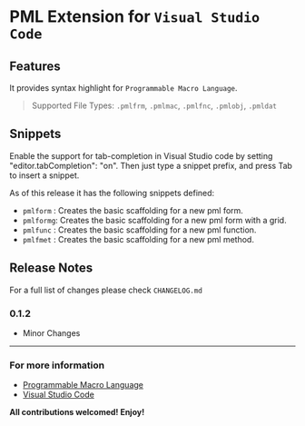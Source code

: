 # PML Extension for `Visual Studio Code`

## Features

It provides syntax highlight for `Programmable Macro Language`.

> Supported File Types: `.pmlfrm`, `.pmlmac`, `.pmlfnc`, `.pmlobj`, `.pmldat`

## Snippets

Enable the support for tab-completion in Visual Studio code by setting "editor.tabCompletion": "on".
Then just type a snippet prefix, and press Tab to insert a snippet.

As of this release it has the following snippets defined:

- `pmlform` : Creates the basic scaffolding for a new pml form.
- `pmlformg`: Creates the basic scaffolding for a new pml form with a grid.
- `pmlfunc` : Creates the basic scaffolding for a new pml function.
- `pmlfmet` : Creates the basic scaffolding for a new pml method.

## Release Notes

For a full list of changes please check `CHANGELOG.md`

### 0.1.2

- Minor Changes

---

### For more information

- [Programmable Macro Language](https://en.wikipedia.org/wiki/Programmable_Macro_Language)
- [Visual Studio Code](https://code.visualstudio.com/)

**All contributions welcomed! Enjoy!**
